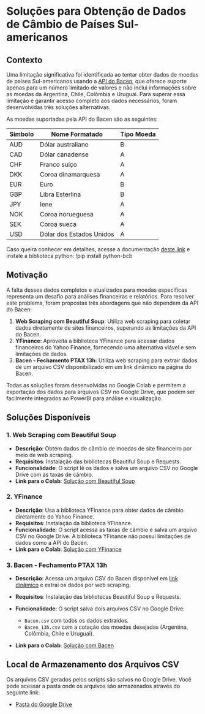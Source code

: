 # Soluções para Obtenção de Dados de Câmbio de Países Sul-americanos

## Contexto

Uma limitação significativa foi identificada ao tentar obter dados de moedas de países Sul-americanos usando a [API do Bacen](https://wilsonfreitas.github.io/python-bcb/currency.html), que oferece suporte apenas para um número limitado de valores e não inclui informações sobre as moedas da Argentina, Chile, Colômbia e Uruguai. Para superar essa limitação e garantir acesso completo aos dados necessários, foram desenvolvidas três soluções alternativas.

As moedas suportadas pela API do Bacen são as seguintes:

| Simbolo | Nome Formatado           | Tipo Moeda |
|---------|--------------------------|------------|
| AUD     | Dólar australiano        | B          |
| CAD     | Dólar canadense          | A          |
| CHF     | Franco suíço             | A          |
| DKK     | Coroa dinamarquesa       | A          |
| EUR     | Euro                     | B          |
| GBP     | Libra Esterlina          | B          |
| JPY     | Iene                     | A          |
| NOK     | Coroa norueguesa         | A          |
| SEK     | Coroa sueca              | A          |
| USD     | Dólar dos Estados Unidos | A          |

Caso queira conhecer em detalhes, acesse a documentação [deste link](https://wilsonfreitas.github.io/python-bcb/currency.html) e instale a biblioteca python: !pip install python-bcb

## Motivação

A falta desses dados completos e atualizados para moedas específicas representa um desafio para análises financeiras e relatórios. Para resolver este problema, foram propostas três abordagens que não dependem da API do Bacen:

1. **Web Scraping com Beautiful Soup**: Utiliza web scraping para coletar dados diretamente de sites financeiros, superando as limitações da API do Bacen.
2. **YFinance**: Aproveita a biblioteca YFinance para acessar dados financeiros do Yahoo Finance, fornecendo uma alternativa viável e sem limitações de dados.
3. **Bacen - Fechamento PTAX 13h**: Utiliza web scraping para extrair dados de um arquivo CSV disponibilizado em um link dinâmico na página do Bacen.

Todas as soluções foram desenvolvidas no Google Colab e permitem a exportação dos dados para arquivos CSV no Google Drive, que podem ser facilmente integrados ao PowerBI para análise e visualização.

## Soluções Disponíveis

### 1. Web Scraping com Beautiful Soup

- **Descrição**: Obtém dados de câmbio de moedas de site financeiro por meio de web scraping.
- **Requisitos**: Instalação das bibliotecas Beautiful Soup e Requests.
- **Funcionalidade**: O script lê os dados e salva um arquivo CSV no Google Drive com as taxas de câmbio.
- **Link para o Colab**: [Solução com Beautiful Soup](https://colab.research.google.com/drive/1x_kqz1pf3QvnshXzdlF52cUsREUEvGxX?usp=sharing)

### 2. YFinance

- **Descrição**: Usa a biblioteca YFinance para obter dados de câmbio diretamente do Yahoo Finance.
- **Requisitos**: Instalação da biblioteca YFinance.
- **Funcionalidade**: O script acessa as taxas de câmbio e salva um arquivo CSV no Google Drive. A biblioteca YFinance não possui limitações de dados como a API do Bacen.
- **Link para o Colab**: [Solução com YFinance](https://colab.research.google.com/drive/1udK4yzdISaxIczA5nee33JYdrvc8UfBo?usp=sharing)

### 3. Bacen - Fechamento PTAX 13h

- **Descrição**: Acessa um arquivo CSV do Bacen disponível em [link dinâmico](https://ptax.bcb.gov.br/ptax_internet/consultarTodasAsMoedas.do?method=consultaTodasMoedas) e extrai os dados por web scraping.
- **Requisitos**: Instalação das bibliotecas Beautiful Soup e Requests.
- **Funcionalidade**: O script salva dois arquivos CSV no Google Drive:
  - `Bacen.csv` com todos os dados extraídos.
  - `Bacen_13h.csv` com a cotação das moedas desejadas (Argentina, Colômbia, Chile e Uruguai).

- **Link para o Colab**: [Solução com Bacen](https://colab.research.google.com/drive/10wYcfw-mwU3YzgKX1JCWGXmZY9xQt-sO?usp=sharing)

## Local de Armazenamento dos Arquivos CSV

Os arquivos CSV gerados pelos scripts são salvos no Google Drive. Você pode acessar a pasta onde os arquivos são armazenados através do seguinte link:

- [Pasta do Google Drive](https://drive.google.com/drive/folders/1db0frdNn7SRM_cIZh-RmFjjQjcet0FlX?usp=sharing)
